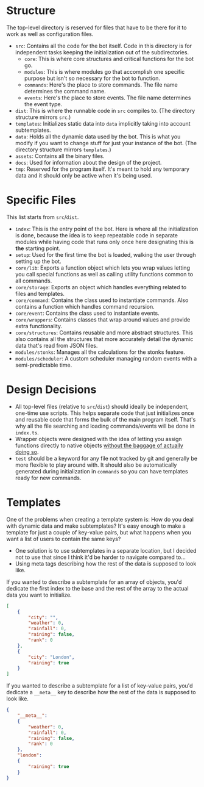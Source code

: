 # Structure
The top-level directory is reserved for files that have to be there for it to work as well as configuration files.
- `src`: Contains all the code for the bot itself. Code in this directory is for independent tasks keeping the initialization out of the subdirectories.
	- `core`: This is where core structures and critical functions for the bot go.
	- `modules`: This is where modules go that accomplish one specific purpose but isn't so necessary for the bot to function.
	- `commands`: Here's the place to store commands. The file name determines the command name.
	- `events`: Here's the place to store events. The file name determines the event type.
- `dist`: This is where the runnable code in `src` compiles to. (The directory structure mirrors `src`.)
- `templates`: Initializes static data into `data` implicitly taking into account subtemplates.
- `data`: Holds all the dynamic data used by the bot. This is what you modify if you want to change stuff for just your instance of the bot. (The directory structure mirrors `templates`.)
- `assets`: Contains all the binary files.
- `docs`: Used for information about the design of the project.
- `tmp`: Reserved for the program itself. It's meant to hold any temporary data and it should only be active when it's being used.

# Specific Files
This list starts from `src`/`dist`.
- `index`: This is the entry point of the bot. Here is where all the initialization is done, because the idea is to keep repeatable code in separate modules while having code that runs only once here designating this is **the** starting point.
- `setup`: Used for the first time the bot is loaded, walking the user through setting up the bot.
- `core/lib`: Exports a function object which lets you wrap values letting you call special functions as well as calling utility functions common to all commands.
- `core/storage`: Exports an object which handles everything related to files and templates.
- `core/command`: Contains the class used to instantiate commands. Also contains a function which handles command recursion.
- `core/event`: Contains the class used to instantiate events.
- `core/wrappers`: Contains classes that wrap around values and provide extra functionality.
- `core/structures`: Contains reusable and more abstract structures. This also contains all the structures that more accurately detail the dynamic data that's read from JSON files.
- `modules/stonks`: Manages all the calculations for the stonks feature.
- `modules/scheduler`: A custom scheduler managing random events with a semi-predictable time.

# Design Decisions
- All top-level files (relative to `src`/`dist`) should ideally be independent, one-time use scripts. This helps separate code that just initializes once and reusable code that forms the bulk of the main program itself. That's why all the file searching and loading commands/events will be done in `index.ts`.
- Wrapper objects were designed with the idea of letting you assign functions directly to native objects [without the baggage of actually doing so](https://developer.mozilla.org/en-US/docs/Web/JavaScript/The_performance_hazards_of__%5B%5BPrototype%5D%5D_mutation).
- `test` should be a keyword for any file not tracked by git and generally be more flexible to play around with. It should also be automatically generated during initialization in `commands` so you can have templates ready for new commands.

# Templates
One of the problems when creating a template system is: How do you deal with dynamic data and make subtemplates? It's easy enough to make a template for just a couple of key-value pairs, but what happens when you want a list of users to contain the same keys?
- One solution is to use subtemplates in a separate location, but I decided not to use that since I think it'd be harder to navigate compared to...
- Using meta tags describing how the rest of the data is supposed to look like.

If you wanted to describe a subtemplate for an array of objects, you'd dedicate the first index to the base and the rest of the array to the actual data you want to initialize.
```json
[
	{
		"city": "",
		"weather": 0,
		"rainfall": 0,
		"raining": false,
		"rank": 0
	},
	{
		"city": "London",
		"raining": true
	}
]
```

If you wanted to describe a subtemplate for a list of key-value pairs, you'd dedicate a `__meta__` key to describe how the rest of the data is supposed to look like.
```json
{
	"__meta__":
	{
		"weather": 0,
		"rainfall": 0,
		"raining": false,
		"rank": 0
	},
	"london":
	{
		"raining": true
	}
}
```